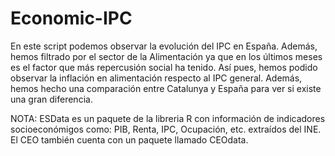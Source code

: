 # Economic-IPC
En este script podemos observar la evolución del IPC en España. 
Además, hemos filtrado por el sector de la Alimentación ya que en los últimos meses es el factor que más repercusión social ha tenido.
Así pues, hemos podido observar la inflación en alimentación respecto al IPC general. 
Además, hemos hecho una comparación entre Catalunya y España para ver si existe una gran diferencia. 

NOTA: ESData es un paquete de la libreria R con información de indicadores socioeconómigos como: PIB, Renta, IPC, Ocupación, etc. extraídos del INE. El CEO también cuenta con un paquete llamado CEOdata.

